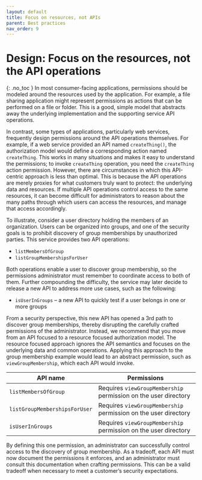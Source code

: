 ```yaml
---
layout: default
title: Focus on resources, not APIs
parent: Best practices
nav_order: 9
---
```


# Design: Focus on the resources, not the API operations
{: .no_toc }
In most consumer-facing applications, permissions should be modeled around the resources used by the application. For example, a file sharing application might represent permissions as actions that can be performed on a file or folder. This is a good, simple model that abstracts away the underlying implementation and the supporting service API operations.

In contrast, some types of applications, particularly web services, frequently design permissions around the API operations themselves. For example, if a web service provided an API named `createThing()`, the authorization model would define a corresponding action named `createThing`. This works in many situations and makes it easy to understand the permissions; to invoke `createThing` operation, you need the `createThing` action permission.
However, there are circumstances in which this API-centric approach is less than optimal. This is because the API operations are merely proxies for what customers truly want to protect: the underlying data and resources. If multiple API operations control access to the same resources, it can become difficult for administrators to reason about the many paths through which users can access the resources, and manage that access accordingly.

To illustrate, consider a user directory holding the members of an organization. Users can be organized into groups, and one of the security goals is to prohibit discovery of group memberships by unauthorized parties. This service provides two API operations:

+ `listMembersOfGroup`
+ `listGroupMembershipsForUser`

Both operations enable a user to discover group membership, so the permissions administrator must remember to coordinate access to both of them. Further compounding the difficulty, the service may later decide to release a new API to address more use cases, such as the following:

+ `isUserInGroups` &ndash; a new API to quickly test if a user belongs in one or more groups

From a security perspective, this new API has opened a 3rd path to discover group memberships, thereby disrupting the carefully crafted permissions of the administrator.
Instead, we recommend that you move from an API focused to a resource focused authorization model. The resource focused approach ignores the API semantics and focuses on the underlying data and common operations. Applying this approach to the group membership example would lead to an abstract permission, such as `viewGroupMembership`, which each API would invoke.

| API name | Permissions |
| --- |--- |
| `listMembersOfGroup` | Requires `viewGroupMembership` permission on the user directory |
| `listGroupMembershipsForUser` | Requires `viewGroupMembership` permission on the user directory |
| `isUserInGroups` | Requires `viewGroupMembership` permission on the user directory |

By defining this one permission, an administrator can successfully control access to the discovery of group membership. As a tradeoff, each API must now document the permissions it enforces, and an administrator must consult this documentation when crafting permissions. This can be a valid tradeoff when necessary to meet a customer’s security expectations.
